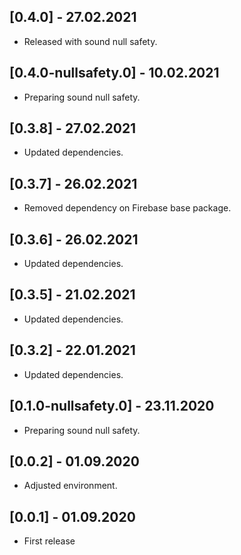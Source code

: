 ## [0.4.0] - 27.02.2021

* Released with sound null safety.

## [0.4.0-nullsafety.0] - 10.02.2021

* Preparing sound null safety.

## [0.3.8] - 27.02.2021

* Updated dependencies.

## [0.3.7] - 26.02.2021

* Removed dependency on Firebase base package.

## [0.3.6] - 26.02.2021

* Updated dependencies.

## [0.3.5] - 21.02.2021

* Updated dependencies.

## [0.3.2] - 22.01.2021

* Updated dependencies.

## [0.1.0-nullsafety.0] - 23.11.2020

* Preparing sound null safety.

## [0.0.2] - 01.09.2020 

* Adjusted environment.

## [0.0.1] - 01.09.2020 

* First release
